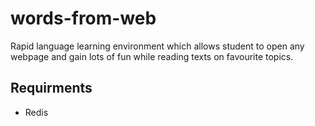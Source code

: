 # words-from-web
Rapid language learning environment which allows student to open any webpage and gain lots of fun while reading texts on favourite topics.

## Requirments
 - Redis

